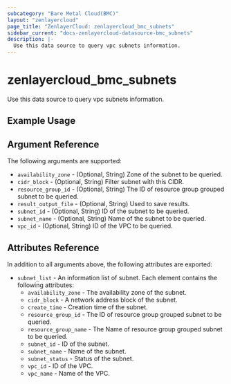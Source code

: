 ```yaml
---
subcategory: "Bare Metal Cloud(BMC)"
layout: "zenlayercloud"
page_title: "ZenlayerCloud: zenlayercloud_bmc_subnets"
sidebar_current: "docs-zenlayercloud-datasource-bmc_subnets"
description: |-
  Use this data source to query vpc subnets information.
---
```


# zenlayercloud_bmc_subnets

Use this data source to query vpc subnets information.

## Example Usage



## Argument Reference

The following arguments are supported:

* `availability_zone` - (Optional, String) Zone of the subnet to be queried.
* `cidr_block` - (Optional, String) Filter subnet with this CIDR.
* `resource_group_id` - (Optional, String) The ID of resource group grouped subnet to be queried.
* `result_output_file` - (Optional, String) Used to save results.
* `subnet_id` - (Optional, String) ID of the subnet to be queried.
* `subnet_name` - (Optional, String) Name of the subnet to be queried.
* `vpc_id` - (Optional, String) ID of the VPC to be queried.

## Attributes Reference

In addition to all arguments above, the following attributes are exported:

* `subnet_list` - An information list of subnet. Each element contains the following attributes:
   * `availability_zone` - The availability zone of the subnet.
   * `cidr_block` - A network address block of the subnet.
   * `create_time` - Creation time of the subnet.
   * `resource_group_id` - The ID of resource group grouped subnet to be queried.
   * `resource_group_name` - The Name of resource group grouped subnet to be queried.
   * `subnet_id` - ID of the subnet.
   * `subnet_name` - Name of the subnet.
   * `subnet_status` - Status of the subnet.
   * `vpc_id` - ID of the VPC.
   * `vpc_name` - Name of the VPC.



